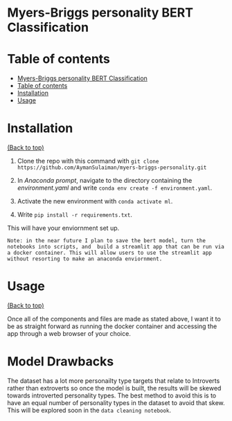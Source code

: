 # Myers-Briggs personality BERT Classification


# Table of contents

<!-- After you have introduced your project, it is a good idea to add a **Table of contents** or **TOC** as **cool** people say it. This would make it easier for people to navigate through your README and find exactly what they are looking for.

Here is a sample TOC(*wow! such cool!*) that is actually the TOC for this README. -->

- [Myers-Briggs personality BERT Classification](#project-title)
- [Table of contents](#table-of-contents)
- [Installation](#installation)
- [Usage](#usage)


# Installation
[(Back to top)](#table-of-contents)

1. Clone the repo with this command with `git clone https://github.com/AymanSulaiman/myers-briggs-personality.git`
2. In *Anaconda prompt*, navigate to the directory containing the *environment.yaml* and write `conda env create -f environment.yaml`.

3. Activate the new environment with `conda activate ml`.

4. Write `pip install -r requirements.txt`.

This will have your enviornment set up.
```
Note: in the near future I plan to save the bert model, turn the notebooks into scripts, and  build a streamlit app that can be run via a docker container. This will allow users to use the streamlit app without resorting to make an anaconda enviornment.
```


# Usage
[(Back to top)](#table-of-contents)

<!-- This is optional and it is used to give the user info on how to use the project after installation. This could be added in the Installation section also. -->

Once all of the components and files are made as stated above, I want it to be as straight forward as running the docker container and accessing the app through a web browser of your choice.

# Model Drawbacks
The dataset has a lot more personailty type targets that relate to Introverts rather than extroverts so once the model is built, the results will be skewed towards introverted personality types. The best method to avoid this is to have an equal number of personality types in the dataset to avoid that skew. This will be explored soon in the `data cleaning notebook`. 